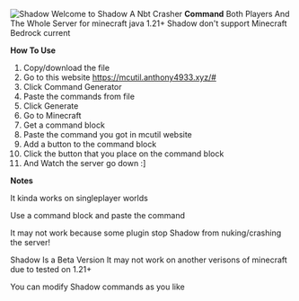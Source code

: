 ![Shadow](https://github.com/user-attachments/assets/10b4a36b-c08f-44d7-be3d-665fbbab7d8e)
Welcome to Shadow A Nbt Crasher **Command** Both Players And The Whole Server for minecraft java 1.21+ 
Shadow don't support Minecraft Bedrock current 


**How To Use**
1. Copy/download the file
2. Go to this website https://mcutil.anthony4933.xyz/#
3. Click Command Generator
4. Paste the commands from file
5. Click Generate
6. Go to Minecraft
7. Get a command block
8. Paste the command you got in mcutil website
9. Add a button to the command block
10. Click the button that you place on the command block
11. And Watch the server go down :]
   


**Notes**

It kinda works on singleplayer worlds

Use a command block and paste the command

It may not work because some plugin stop Shadow from nuking/crashing the server!

Shadow Is a Beta Version It may not work on another verisons of minecraft due to tested on 1.21+

You can modify Shadow commands as you like 

